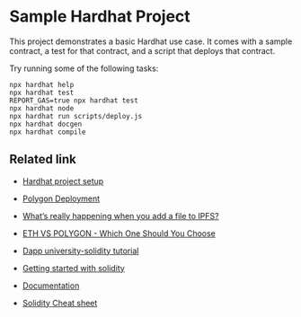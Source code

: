 # Sample Hardhat Project

This project demonstrates a basic Hardhat use case. It comes with a sample contract, a test for that contract, and a script that deploys that contract.

Try running some of the following tasks:

```shell
npx hardhat help
npx hardhat test
REPORT_GAS=true npx hardhat test
npx hardhat node
npx hardhat run scripts/deploy.js
npx hardhat docgen
npx hardhat compile
```

## Related link
- [Hardhat project setup](https://hardhat.org/hardhat-runner/docs/guides/project-setup)
- [Polygon Deployment](https://dapp-world.com/smartbook/deploy-smart-contract-on-polygon-pos-using-hardhat-bhta)
- [What’s really happening when you add a file to IPFS?](https://medium.com/textileio/whats-really-happening-when-you-add-a-file-to-ipfs-ae3b8b5e4b0f)
- [ETH VS POLYGON - Which One Should You Choose](https://www.youtube.com/watch?v=0stFVX05Z8w)
- [Dapp university-solidity tutorial](https://www.dappuniversity.com/articles/solidity-tutorial)

- [Getting started with solidity](https://dev.to/kalashin1/getting-started-with-solidity-21nm)

- [Documentation](https://github.com/OpenZeppelin/solidity-docgen)
- [Solidity Cheat sheet](https://manojpramesh.github.io/solidity-cheatsheet/)
